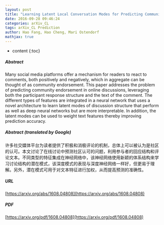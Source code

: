 ```yaml
---
layout: post
title: "Learning Latent Local Conversation Modes for Predicting Community Endorsement in Online Discussions"
date: 2016-09-28 09:46:24
categories: arXiv_CL
tags: arXiv_CL Prediction
author: Hao Fang, Hao Cheng, Mari Ostendorf
mathjax: true
---
```


* content
{:toc}

##### Abstract
Many social media platforms offer a mechanism for readers to react to comments, both positively and negatively, which in aggregate can be thought of as community endorsement. This paper addresses the problem of predicting community endorsement in online discussions, leveraging both the participant response structure and the text of the comment. The different types of features are integrated in a neural network that uses a novel architecture to learn latent modes of discussion structure that perform as well as deep neural networks but are more interpretable. In addition, the latent modes can be used to weight text features thereby improving prediction accuracy.

##### Abstract (translated by Google)
许多社交媒体平台为读者提供了积极和消极评论的机制，总体上可以被认为是社区的认可。本文讨论了在线讨论中预测社区认可的问题，利用参与者的回应结构和评论文本。不同类型的特征集成在神经网络中，该神经网络使用新颖的体系结构来学习讨论结构的潜在模式，该深度模式的表现与深度神经网络一样好，但更易于理解。另外，潜在模式可用于对文本特征进行加权，从而提高预测的准确性。

##### URL
[https://arxiv.org/abs/1608.04808](https://arxiv.org/abs/1608.04808)

##### PDF
[https://arxiv.org/pdf/1608.04808](https://arxiv.org/pdf/1608.04808)

